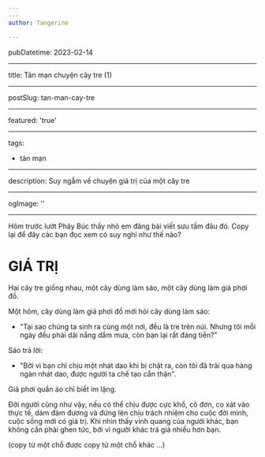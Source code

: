 ```yaml
---
---
author: Tangerine

---
```

pubDatetime: 2023-02-14

---
title: Tản mạn chuyện cây tre (1)

---
postSlug: tan-man-cay-tre

---
featured: 'true'

---
tags:
  - tản mạn

---
description: Suy ngẫm về chuyện giá trị của một cây tre

---
ogImage: ''

---


Hôm trước lướt Phây Búc thấy nhỏ em đăng bài viết sưu tầm đâu đó. Copy lại để đây các bạn đọc xem có suy nghĩ như thế nào?

# GIÁ TRỊ

Hai cây tre giống nhau, một cây dùng làm sáo, một cây dùng làm giá phơi đồ.

Một hôm, cây dùng làm giá phơi đồ mới hỏi cây dùng làm sáo:

- "Tại sao chúng ta sinh ra cùng một nơi, đều là tre trên núi. Nhưng tôi mỗi ngày đều phải dãi nắng dầm mưa, còn bạn lại rất đáng tiền?"

Sáo trả lời:

- "Bởi vì bạn chỉ chịu một nhát dao khi bị chặt ra, còn tôi đã trải qua hàng ngàn nhát dao, được người ta chế tạo cẩn thận".

Giá phơi quần áo chỉ biết im lặng.

Đời người cũng như vậy, nếu có thể chịu được cực khổ, cô đơn, cọ xát vào thực tế, dám đảm đương và đứng lên chịu trách nhiệm cho cuộc đời mình, cuộc sống mới có giá trị.
Khi nhìn thấy vinh quang của người khác, bạn không cần phải ghen tức, bởi vì người khác trả giá nhiều hơn bạn.

(copy từ một chỗ được copy từ một chỗ khác ...)
